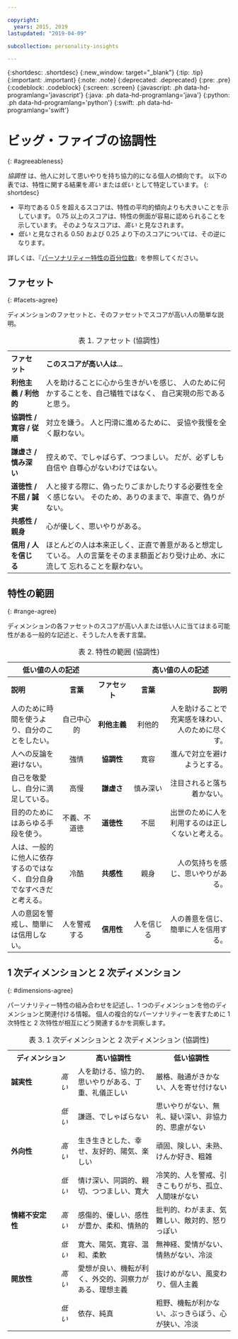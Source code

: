 ```yaml
---

copyright:
  years: 2015, 2019
lastupdated: "2019-04-09"

subcollection: personality-insights

---
```


{:shortdesc: .shortdesc}
{:new_window: target="_blank"}
{:tip: .tip}
{:important: .important}
{:note: .note}
{:deprecated: .deprecated}
{:pre: .pre}
{:codeblock: .codeblock}
{:screen: .screen}
{:javascript: .ph data-hd-programlang='javascript'}
{:java: .ph data-hd-programlang='java'}
{:python: .ph data-hd-programlang='python'}
{:swift: .ph data-hd-programlang='swift'}

# ビッグ・ファイブの協調性
{: #agreeableness}

*協調性* は、他人に対して思いやりを持ち協力的になる個人の傾向です。 以下の表では、特性に関する結果を*高い* または*低い* として特定しています。
{: shortdesc}

-   平均である 0.5 を超えるスコアは、特性の平均的傾向よりも大きいことを示しています。 0.75 以上のスコアは、特性の側面が容易に認められることを示しています。 そのようなスコアは、*高い* と見なされます。
-   *低い* と見なされる 0.50 および 0.25 より下のスコアについては、その逆になります。

詳しくは、『[パーソナリティー特性の百分位数](/docs/services/personality-insights?topic=personality-insights-numeric#percentiles)』を参照してください。

## ファセット
{: #facets-agree}

ディメンションのファセットと、そのファセットでスコアが高い人の簡単な説明。

<table>
  <caption>表 1. ファセット (協調性)</caption>
  <tr>
    <th style="text-align:left">ファセット</th>
    <th style="text-align:left">このスコアが高い人は...</th>
  </tr>
  <tr>
    <td><strong>利他主義 / 利他的</strong></td>
    <td>人を助けることに心から生きがいを感じ、
    人のために何かすることを、自己犠牲ではなく、
    自己実現の形であると思う。</td>
  </tr>
  <tr>
    <td><strong>協調性 / 寛容 / 従順</strong></td>
    <td>対立を嫌う。 人と円滑に進めるために、
    妥協や我慢を全く厭わない。</td>
  </tr>
  <tr>
    <td><strong>謙虚さ / 慎み深い</strong></td>
    <td>控えめで、でしゃばらず、つつましい。 だが、必ずしも自信や
    自尊心がないわけではない。</td>
  </tr>
  <tr>
    <td><strong>道徳性 / 不屈 / 誠実</strong></td>
    <td>人と接する際に、偽ったりごまかしたりする必要性を全く感じない。
    そのため、ありのままで、率直で、偽りがない。</td>
  </tr>
  <tr>
    <td><strong>共感性 / 親身</strong></td>
    <td>心が優しく、思いやりがある。</td>
  </tr>
  <tr>
    <td><strong>信用 / 人を信じる</strong></td>
    <td>ほとんどの人は本来正しく、正直で善意があると想定している。 人の言葉をそのまま額面どおり受け止め、水に流して
    忘れることを厭わない。</td>
  </tr>
</table>

## 特性の範囲
{: #range-agree}

ディメンションの各ファセットのスコアが高い人または低い人に当てはまる可能性がある一般的な記述と、そうした人を表す言葉。

<table summary="各行の中央の列にリストされているファセットに対して、最初の 2 列にはファセットのスコアが低い人の説明と言葉が示されています。最後の 2 列にはファセットのスコアが高い人の言葉と説明が示されています。">
  <caption>表 2. 特性の範囲 (協調性)</caption>
  <tr>
    <th id="lowValue" colspan="2" style="text-align:center">
      低い値の人の記述
    </th>
    <th id="blank"></th>
    <th id="highValue" colspan="2" style="text-align:center">
      高い値の人の記述
    </th>
  </tr>
  <tr>
    <th id="lowDescription" headers="lowValue" style="text-align:left; width:23%">
      説明
    </th>
    <th id="lowTerm" headers="lowValue" style="text-align:center; width:16%">
      言葉
    </th>
    <th id="facet" headers="blank" style="text-align:center; width:16%">
      ファセット
    </th>
    <th id="highTerm" headers="highValue" style="text-align:center; width:16%">
      言葉
    </th>
    <th id="highDescription" headers="highValue" style="text-align:right">
      説明
    </th>
  </tr>
  <tr>
    <td headers="lowValue lowDescription" style="text-align:left">
      人のために時間を使うより、自分のことをしたい。
    </td>
    <td headers="lowValue lowTerm" style="text-align:center">
      自己中心的
    </td>
    <td headers="blank facet" style="text-align:center">
      <strong>利他主義</strong>
    </td>
    <td headers="highValue highTerm" style="text-align:center">
      利他的
    </td>
    <td headers="highValue highDescription" style="text-align:right">
      人を助けることで充実感を味わい、人のために尽くす。
    </td>
  </tr>
  <tr>
    <td headers="lowValue lowDescription" style="text-align:left">
      人への反論を避けない。
    </td>
    <td headers="lowValue lowTerm" style="text-align:center">
      強情</td>
    <td headers="blank facet" style="text-align:center">
      <strong>協調性</strong>
    </td>
    <td headers="highValue highTerm" style="text-align:center">
      寛容
    </td>
    <td headers="highValue highDescription" style="text-align:right">
      進んで対立を避けようとする。
    </td>
  </tr>
  <tr>
    <td headers="lowValue lowDescription" style="text-align:left">
      自己を敬愛し、自分に満足している。
    </td>
    <td headers="lowValue lowTerm" style="text-align:center">
      高慢
    </td>
    <td headers="blank facet" style="text-align:center">
      <strong>謙虚さ</strong>
    </td>
    <td headers="highValue highTerm" style="text-align:center">
      慎み深い
    </td>
    <td headers="highValue highDescription" style="text-align:right">
      注目されると落ち着かない。
    </td>
  </tr>
  <tr>
    <td headers="lowValue lowDescription" style="text-align:left">
      目的のためにはあらゆる手段を使う。
    </td>
    <td headers="lowValue lowTerm" style="text-align:center">
      不義、不道徳
    </td>
    <td headers="blank facet" style="text-align:center">
      <strong>道徳性</strong>
    </td>
    <td headers="highValue highTerm" style="text-align:center">
      不屈
    </td>
    <td headers="highValue highDescription" style="text-align:right">
      出世のために人を利用するのは正しくないと考える。
    </td>
  </tr>
  <tr>
    <td headers="lowValue lowDescription" style="text-align:left">
      人は、一般的に他人に依存するのではなく、自分自身でなすべきだと考える。
    </td>
    <td headers="lowValue lowTerm" style="text-align:center">
      冷酷
    </td>
    <td headers="blank facet" style="text-align:center">
      <strong>共感性</strong>
    </td>
    <td headers="highValue highTerm" style="text-align:center">
      親身
    </td>
    <td headers="highValue highDescription" style="text-align:right">
      人の気持ちを感じ、思いやりがある。
    </td>
  </tr>
  <tr>
    <td headers="lowValue lowDescription" style="text-align:left">
      人の意図を警戒し、簡単には信用しない。
    </td>
    <td headers="lowValue lowTerm" style="text-align:center">
      人を警戒する
    </td>
    <td headers="blank facet" style="text-align:center">
      <strong>信用性</strong>
    </td>
    <td headers="highValue highTerm" style="text-align:center">
      人を信じる
    </td>
    <td headers="highValue highDescription" style="text-align:right">
      人の善意を信じ、簡単に人を信用する。
    </td>
  </tr>
</table>

## 1 次ディメンションと 2 次ディメンション
{: #dimensions-agree}

パーソナリティー特性の組み合わせを記述し、1 つのディメンションを他のディメンションと関連付ける情報。 個人の複合的なパーソナリティーを表すために 1 次特性と 2 次特性が相互にどう関連するかを洞察します。

<table>
  <caption>表 3. 1 次ディメンションと 2 次ディメンション (協調性)</caption>
  <tr>
    <th colspan="2" style="width:30%">ディメンション</th>
    <th style="width:35%">高い協調性</th>
    <th style="width:35%">低い協調性</th>
  </tr>
  <tr>
    <td style="text-align:left"><strong>誠実性</strong></td>
    <td style="text-align:center"><em>高い</em></td>
    <td>人を助ける、協力的、思いやりがある、丁重、礼儀正しい</td>
    <td>厳格、融通がきかない、人を寄せ付けない</td>
  </tr>
  <tr>
    <td></td>
    <td style="text-align:center"><em>低い</em></td>
    <td>謙遜、でしゃばらない</td>
    <td>思いやりがない、無礼、疑い深い、非協力的、思慮がない</td>
  </tr>
  <tr>
    <td style="text-align:left"><strong>外向性</strong></td>
    <td style="text-align:center"><em>高い</em></td>
    <td>生き生きとした、幸せ、友好的、陽気、楽しい</td>
    <td>頑固、険しい、未熟、けんか好き、粗雑</td>
  </tr>
  <tr>
    <td></td>
    <td style="text-align:center"><em>低い</em></td>
    <td>情け深い、同調的、親切、つつましい、寛大</td>
    <td>冷笑的、人を警戒、引きこもりがち、孤立、人間味がない</td>
  </tr>
  <tr>
    <td style="text-align:left"><strong>情緒不安定性</strong></td>
    <td style="text-align:center"><em>高い</em></td>
    <td>感傷的、優しい、感性が豊か、柔和、情熱的</td>
    <td>批判的、わがまま、気難しい、敵対的、怒りっぽい</td>
  </tr>
  <tr>
    <td></td>
    <td style="text-align:center"><em>低い</em></td>
    <td>寛大、陽気、寛容、温和、柔軟</td>
    <td>無神経、愛情がない、情熱がない、冷淡</td>
  </tr>
  <tr>
    <td style="text-align:left"><strong>開放性</strong></td>
    <td style="text-align:center"><em>高い</em></td>
    <td>愛想が良い、機転が利く、外交的、洞察力がある、理想主義</td>
    <td>抜けめがない、風変わり、個人主義</td>
  </tr>
  <tr>
    <td></td>
    <td style="text-align:center"><em>低い</em></td>
    <td>依存、純真</td>
    <td>粗野、機転が利かない、ぶっきらぼう、心が狭い、冷淡</td>
  </tr>
</table>

